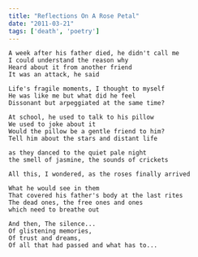 ```yaml
---
title: "Reflections On A Rose Petal"
date: "2011-03-21"
tags: ['death', 'poetry']
---
```

    A week after his father died, he didn't call me
    I could understand the reason why
    Heard about it from another friend
    It was an attack, he said

    Life's fragile moments, I thought to myself
    He was like me but what did he feel
    Dissonant but arpeggiated at the same time?

    At school, he used to talk to his pillow
    We used to joke about it
    Would the pillow be a gentle friend to him?
    Tell him about the stars and distant life

    as they danced to the quiet pale night
    the smell of jasmine, the sounds of crickets

    All this, I wondered, as the roses finally arrived

    What he would see in them
    That covered his father's body at the last rites
    The dead ones, the free ones and ones
    which need to breathe out

    And then, The silence...
    Of glistening memories,
    Of trust and dreams,
    Of all that had passed and what has to...
